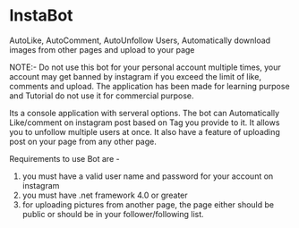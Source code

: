 # InstaBot
AutoLike, AutoComment, AutoUnfollow Users, Automatically download images from other pages and upload to your page

NOTE:- Do not use this bot for your personal account multiple times, your account may get banned by instagram if you exceed the limit of like, comments and upload. The application has been made for learning purpose and Tutorial do not use it for commercial purpose.

Its a console application with serveral options. 
The bot can Automatically Like/comment on instagram post based on Tag you provide to it.
It allows you to unfollow multiple users at once.
It also have a feature of uploading post on your page from any other page.

Requirements to use Bot are - 
1. you must have a valid user name and password for your account on instagram
2. you must have .net framework 4.0 or greater
3. for uploading pictures from another page, the page either should be public or should be in your follower/following list.
